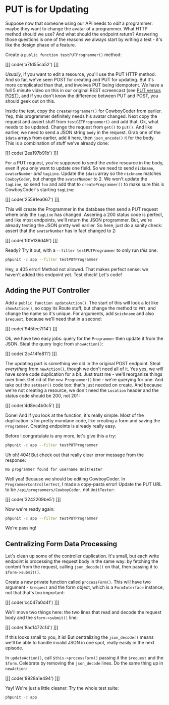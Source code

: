 # PUT is for Updating

Suppose now that someone using our API needs to *edit* a programmer: maybe
they want to change the avatar of a programmer. What HTTP method should we
use? And what should the endpoint return? Answering those questions is one
of the reasons we always start by writing a test - it's like the design phase
of a feature.

Create a `public function testPUTProgrammer()` method:

[[[ code('a7fd55ca52') ]]]

*Usually*, if you want to edit a resource, you'll use the PUT HTTP method.
And so far, we've seen POST for creating and PUT for updating. But it's more
complicated than that, and involves PUT being idempotent. We have a full 5
minute video on this in our original REST screencast (see
[PUT versus POST](http://knpuniversity.com/screencast/rest/put-versus-post)),
and if you don't know the difference between PUT and POST, you should geek
out on this.

Inside the test, copy the `createProgrammer()` for CowboyCoder from earlier.
Yep, this programmer definitely needs his avatar changed. Next copy the request
and assert stuff from `testGETProgrammer()` and add that. Ok, what needs
to be updated. Change the request from `get()` to `put()`. And like earlier,
we need to send a JSON string `body` in the request. Grab one of the `$data`
arrays from earlier, add it here, then `json_encode()` it for the body. This
is a combination of stuff we've already done:

[[[ code('2ea197b91b') ]]]

For a PUT request, you're supposed to send the *entire* resource in the body,
even if you only want to update one field. So we need to send `nickname`,
`avatarNumber` *and* `tagLine`. Update the `$data` array so the `nickname`
matches `CowboyCoder`, but change the `avatarNumber` to 2. We won't update
the `tagLine`, so send `foo` and add that to `createProgrammer()` to make
sure this is CowboyCoder's starting `tagLine`:

[[[ code('25591ea067') ]]]

This will create the Programmer in the database then send a PUT request where
only the `tagLine` has changed. Assering a 200 status code is perfect, and
like most endpoints, we'll return the JSON programmer. But, we're already
testing the JSON pretty well earlier. So here, just do a sanity check: assert
that the `avatarNumber` has in fact changed to 2:

[[[ code('f0fe136d49') ]]]

Ready? Try it out, with a `--filter testPUTProgrammer` to only run *this*
one:

```bash
phpunit -c app --filter testPUTProgrammer
```

Hey, a 405 error! Method not allowed. That makes perfect sense: we haven't
added this endpoint yet. Test check! Let's code!

## Adding the PUT Controller

Add a `public function updateAction()`. The start of this will look a lot
like `showAction()`, so copy its Route stuff, but change the method to `PUT`,
and change the name so it's unique. For arguments, add `$nickname` and also
`$request`, because we'll need that in a second:

[[[ code('945fee7f14') ]]]

Ok, we have two easy jobs: query for the `Programmer` then update it from
the JSON. Steal the query logic from `showAction()`:

[[[ code('2c414fe811') ]]]

The updating part is something we did in the original POST endpoint. Steal
*everything* from `newAction()`, though we don't need all of it. Yes yes,
we *will* have some code duplication for a bit. Just trust me - we'll reorganize
things over time. Get rid of the `new Programmer()` line - we're querying
for one. And take out the `setUser()` code too: that's just needed on create.
And because we're not creating a resource, we don't need the `Location` header
and the status code should be 200, not 201:

[[[ code('4d8ec4b0c5') ]]]

Done! And if you look at the function, it's really simple. Most of the duplication
is for pretty mundane code, like creating a form and saving the `Programmer`.
Creating endpoints is already really easy.

Before I congratulate is any more, let's give this a try:

```bash
phpunit -c app --filter testPUTProgrammer
```

Uh oh! 404! But check out that really clear error message from the response:

    No programmer found for username UnitTester

Well yea! Because we should be editing CowboyCoder. In `ProgrammerControllerTest`,
I made a copy-pasta error! Update the PUT URL to be `/api/programmers/CowboyCoder`,
not `UnitTester`:

[[[ code('3242209be5') ]]]

Now we're ready again:

```bash
phpunit -c app --filter testPUTProgrammer
```

We're passing!

## Centralizing Form Data Processing

Let's clean up some of the controller duplication. It's small, but each write
endpoint is processing the request body in the same way: by fetching the
content from the request, calling `json_decode()` on that, then passing it
to `$form->submit()`.

Create a new private function called `processForm()`. This will have two
argument - `$request` and the form object, which is a `FormInterface` instance,
not that that's too important:

[[[ code('cc047a0d41') ]]]

We'll move two things here: the two lines that read and decode the request
body and the `$form->submit()` line:

[[[ code('8ac1472c14') ]]]

If this looks small to you, it is! But centralizing the `json_decode()` means
we'll be able to handle invalid JSON in one spot, really easily in the next
episode.

In `updateAction()`, call `$this->processForm()` passing it the `$request`
and the `$form`. Celebrate by removing the `json_decode` lines. Do the same
thing up in `newAction`:

[[[ code('8928a1e494') ]]]

Yay! We're just a little cleaner. Try the whole test suite:

```bash
phpunit -c app
```

